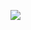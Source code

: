 <!--
id: 3965967621
link: http://jreed91.tumblr.com/post/3965967621/swag
slug: swag
date: Sat Mar 19 2011 14:54:04 GMT-0500 (CDT)
publish: 2011-03-019
tags: 
title: #swag
-->


![](http://25.media.tumblr.com/tumblr_liblxl0uTF1qi8pkco1_500.jpg)

